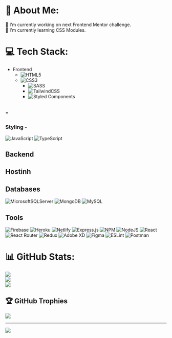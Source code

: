 # 💫 About Me:
🔭 I'm currently working on next Frontend Mentor challenge.<br>🌱 I'm currently learning CSS Modules.


# 💻 Tech Stack:

- Frontend
  - ![HTML5](https://img.shields.io/badge/html5-%23E34F26.svg?style=flat&logo=html5&logoColor=white)
  - ![CSS3](https://img.shields.io/badge/css3-%231572B6.svg?style=flat&logo=css3&logoColor=white)
    - ![SASS](https://img.shields.io/badge/SASS-hotpink.svg?style=flat&logo=SASS&logoColor=white)
    - ![TailwindCSS](https://img.shields.io/badge/tailwindcss-%2338B2AC.svg?style=flat&logo=tailwind-css&logoColor=white)
    - ![Styled Components](https://img.shields.io/badge/styled--components-DB7093?style=flat&logo=styled-components&logoColor=white) 

##  - 

### Styling - 
![JavaScript](https://img.shields.io/badge/javascript-%23323330.svg?style=flat&logo=javascript&logoColor=%23F7DF1E) ![TypeScript](https://img.shields.io/badge/typescript-%23007ACC.svg?style=flat&logo=typescript&logoColor=white)

## Backend

## Hostinh

## Databases

![MicrosoftSQLServer](https://img.shields.io/badge/Microsoft%20SQL%20Sever-CC2927?style=flat&logo=microsoft%20sql%20server&logoColor=white) ![MongoDB](https://img.shields.io/badge/MongoDB-%234ea94b.svg?style=flat&logo=mongodb&logoColor=white) ![MySQL](https://img.shields.io/badge/mysql-%2300f.svg?style=flat&logo=mysql&logoColor=white)

## Tools
![Firebase](https://img.shields.io/badge/firebase-%23039BE5.svg?style=flat&logo=firebase) ![Heroku](https://img.shields.io/badge/heroku-%23430098.svg?style=flat&logo=heroku&logoColor=white) ![Netlify](https://img.shields.io/badge/netlify-%23000000.svg?style=flat&logo=netlify&logoColor=#00C7B7) ![Express.js](https://img.shields.io/badge/express.js-%23404d59.svg?style=flat&logo=express&logoColor=%2361DAFB) ![NPM](https://img.shields.io/badge/NPM-%23000000.svg?style=flat&logo=npm&logoColor=white) ![NodeJS](https://img.shields.io/badge/node.js-6DA55F?style=flat&logo=node.js&logoColor=white) ![React](https://img.shields.io/badge/react-%2320232a.svg?style=flat&logo=react&logoColor=%2361DAFB) ![React Router](https://img.shields.io/badge/React_Router-CA4245?style=flat&logo=react-router&logoColor=white) ![Redux](https://img.shields.io/badge/redux-%23593d88.svg?style=flat&logo=redux&logoColor=white) ![Adobe XD](https://img.shields.io/badge/Adobe%20XD-470137?style=flat&logo=Adobe%20XD&logoColor=#FF61F6) 	![Figma](https://img.shields.io/badge/figma-%23F24E1E.svg?style=flat&logo=figma&logoColor=white) ![ESLint](https://img.shields.io/badge/ESLint-4B3263?style=flat&logo=eslint&logoColor=white) ![Postman](https://img.shields.io/badge/Postman-FF6C37?style=flat&logo=postman&logoColor=white)

# 📊 GitHub Stats:
![](https://github-readme-stats.vercel.app/api?username=sz7kow&theme=radical&hide_border=true&include_all_commits=false&count_private=false)<br/>
![](https://github-readme-streak-stats.herokuapp.com/?user=sz7kow&theme=radical&hide_border=true)<br/>
![](https://github-readme-stats.vercel.app/api/top-langs/?username=sz7kow&theme=radical&hide_border=true&include_all_commits=false&count_private=false&layout=compact)

## 🏆 GitHub Trophies
![](https://github-profile-trophy.vercel.app/?username=sz7kow&theme=radical&no-frame=false&no-bg=false&margin-w=4)

---
[![](https://visitcount.itsvg.in/api?id=sz7kow&icon=0&color=1)](https://visitcount.itsvg.in)
